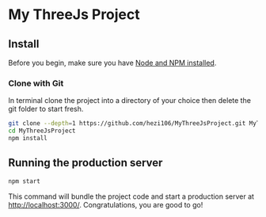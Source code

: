# My ThreeJs Project

## Install
Before you begin, make sure you have [Node and NPM installed](https://www.npmjs.com/get-npm).

### Clone with Git
In terminal clone the project into a directory of your choice then delete the git folder to start fresh.

```bash
git clone --depth=1 https://github.com/hezi106/MyThreeJsProject.git MyThreeJsProject
cd MyThreeJsProject
npm install
```

## Running the production server

```bash
npm start
```

This command will bundle the project code and start a production server at [http://localhost:3000/](http://localhost:3000/). Congratulations, you are good to go!

